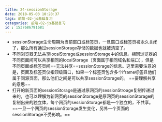 ```yaml
---
title: 24-sessionStorage
date: 2018-05-03 10:28:37
tags: 前端-02-js基础复习
categories: 前端-02-js基础复习
id : 1537686791681
---
```

- sessionStorage生命周期为当前窗口或标签页，一旦窗口或标签页被永久关闭了，那么所有通过sessionStorage存储的数据也就被清空了。
- 不同浏览器无法共享localStorage或sessionStorage中的信息。相同浏览器的不同页面间可以共享相同的localStorage（页面属于相同域名和端口），但是不同页面或标签页间==无法共享==sessionStorage的信息。这里需要注意的是，页面及标签页仅指顶级窗口，如果一个标签页包含多个iframe标签且他们属于同源页面，那么他们之间是可以共享sessionStorage的。 ==要理解共享的意思==
- 打开的新页面的sessionStorage是通过原网页的sessionStroage复制传递过来的，也可以理解为新网页的sessionStorage是原网页的sessionStorage的复制出来的独立体，每个网页的sessionStorage都是一个独立的，不共享。==一旦一个网页的sessionStorage发生变化，另外一个页面的sessionStorage不受影响。==